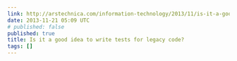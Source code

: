 ```yaml
---
link: http://arstechnica.com/information-technology/2013/11/is-it-a-good-idea-to-write-tests-for-legacy-code/
date: 2013-11-21 05:09 UTC
# published: false
published: true
title: Is it a good idea to write tests for legacy code?
tags: []
---
```



